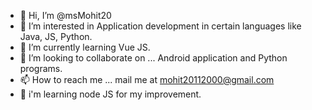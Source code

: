 - 👋 Hi, I’m @msMohit20
- 👀 I’m interested in Application development in certain languages like Java, JS, Python.
- 🌱 I’m currently learning Vue JS.
- 💞️ I’m looking to collaborate on ... Android application and Python programs.
- 📫 How to reach me ... mail me at mohit20112000@gmail.com
- 📒 i'm learning node JS for my improvement.


